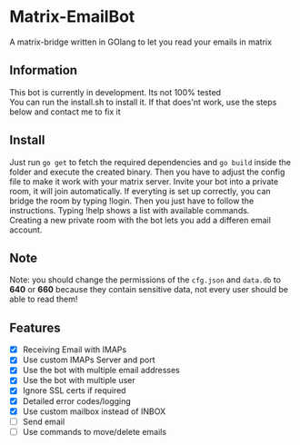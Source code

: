 # Matrix-EmailBot
A matrix-bridge written in GOlang to let you read your emails in matrix


## Information
This bot is currently in development. Its not 100% tested
<br>
You can run the install.sh to install it. If that does'nt work, use the steps below and contact me to fix it


## Install
Just run <code>go get</code> to fetch the required dependencies and <code>go build</code> inside the folder and execute the created binary. Then you have to adjust the config file to make it work with your matrix server.
Invite your bot into a private room, it will join automatically. If everyting is set up correctly, you can bridge the room by typing !login. Then you just have to follow the instructions. Typing !help shows a list with available commands.<br>Creating a new private room with the bot lets you add a differen email account.<br>

## Note
Note: you should change the permissions of the <code>cfg.json</code> and <code>data.db</code> to <b>640</b> or <b>660</b> because they contain sensitive data, not every user should be able to read them!

## Features
- [X]  Receiving Email with IMAPs
- [X]  Use custom IMAPs Server and port
- [X]  Use the bot with multiple email addresses
- [X]  Use the bot with multiple user
- [X]  Ignore SSL certs if required
- [X]  Detailed error codes/logging 
- [X]  Use custom mailbox instead of INBOX
- [ ]  Send email
- [ ]  Use commands to move/delete emails
